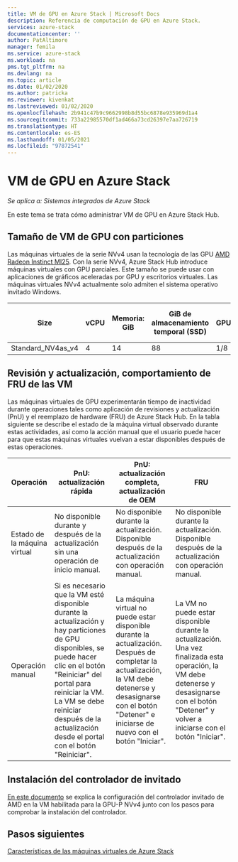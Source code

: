 ```yaml
---
title: VM de GPU en Azure Stack | Microsoft Docs
description: Referencia de computación de GPU en Azure Stack.
services: azure-stack
documentationcenter: ''
author: PatAltimore
manager: femila
ms.service: azure-stack
ms.workload: na
pms.tgt_pltfrm: na
ms.devlang: na
ms.topic: article
ms.date: 01/02/2020
ms.author: patricka
ms.reviewer: kivenkat
ms.lastreviewed: 01/02/2020
ms.openlocfilehash: 2b941c47b9c9662998b8d55bc6878e935969d1a4
ms.sourcegitcommit: 733a22985570df1ad466a73cd26397e7aa726719
ms.translationtype: HT
ms.contentlocale: es-ES
ms.lasthandoff: 01/05/2021
ms.locfileid: "97872541"
---
```

# <a name="gpu-vms-on-azure-stack"></a>VM de GPU en Azure Stack 

*Se aplica a: Sistemas integrados de Azure Stack* 

En este tema se trata cómo administrar VM de GPU en Azure Stack Hub.


## <a name="partitioned-gpu-vm-size"></a>Tamaño de VM de GPU con particiones 

Las máquinas virtuales de la serie NVv4 usan la tecnología de las GPU [AMD Radeon Instinct MI25](https://www.amd.com/en/products/professional-graphics/instinct-mi25). Con la serie NVv4, Azure Stack Hub introduce máquinas virtuales con GPU parciales. Este tamaño se puede usar con aplicaciones de gráficos aceleradas por GPU y escritorios virtuales. Las máquinas virtuales NVv4 actualmente solo admiten el sistema operativo invitado Windows. 

| Size | vCPU | Memoria: GiB | GiB de almacenamiento temporal (SSD) | GPU | Memoria de GPU: GiB | Discos de datos máx. | Nº máx. NIC | 
| --- | --- | --- | --- | --- | --- | --- | --- |   
| Standard_NV4as_v4 |4 |14 |88 | 1/8 | 2 | 4 | 2 | 

## <a name="patch-and-update-fru-behavior-of-vms"></a>Revisión y actualización, comportamiento de FRU de las VM 

Las máquinas virtuales de GPU experimentarán tiempo de inactividad durante operaciones tales como aplicación de revisiones y actualización (PnU) y el reemplazo de hardware (FRU) de Azure Stack Hub. En la tabla siguiente se describe el estado de la máquina virtual observado durante estas actividades, así como la acción manual que el usuario puede hacer para que estas máquinas virtuales vuelvan a estar disponibles después de estas operaciones. 

| Operación | PnU: actualización rápida | PnU: actualización completa, actualización de OEM | FRU | 
| --- | --- | --- | --- | 
| Estado de la máquina virtual  | No disponible durante y después de la actualización sin una operación de inicio manual. | No disponible durante la actualización. Disponible después de la actualización con operación manual. | No disponible durante la actualización. Disponible después de la actualización con operación manual.| 
| Operación manual | Si es necesario que la VM esté disponible durante la actualización y hay particiones de GPU disponibles, se puede hacer clic en el botón "Reiniciar" del portal para reiniciar la VM. La VM se debe reiniciar después de la actualización desde el portal con el botón "Reiniciar". | La máquina virtual no puede estar disponible durante la actualización. Después de completar la actualización, la VM debe detenerse y desasignarse con el botón "Detener" e iniciarse de nuevo con el botón "Iniciar". | La VM no puede estar disponible durante la actualización. Una vez finalizada esta operación, la VM debe detenerse y desasignarse con el botón "Detener" y volver a iniciarse con el botón "Iniciar".| 

## <a name="guest-driver-installation"></a>Instalación del controlador de invitado 

[En este documento](https://docs.microsoft.com/azure/virtual-machines/windows/n-series-amd-driver-setup) se explica la configuración del controlador invitado de AMD en la VM habilitada para la GPU-P NVv4 junto con los pasos para comprobar la instalación del controlador. 

## <a name="next-steps"></a>Pasos siguientes 

[Características de las máquinas virtuales de Azure Stack](azure-stack-vm-considerations.md) 
